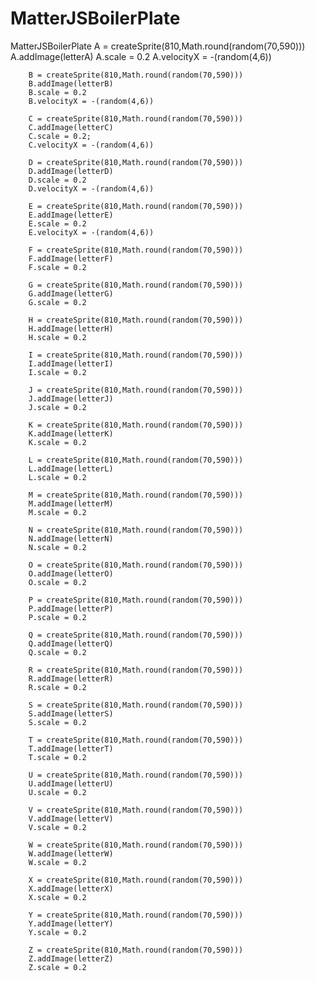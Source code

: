 # MatterJSBoilerPlate
MatterJSBoilerPlate
A = createSprite(810,Math.round(random(70,590)))
		A.addImage(letterA)
		A.scale = 0.2
		A.velocityX = -(random(4,6))
	
		B = createSprite(810,Math.round(random(70,590)))
		B.addImage(letterB)
		B.scale = 0.2
		B.velocityX = -(random(4,6))
	
		C = createSprite(810,Math.round(random(70,590)))
		C.addImage(letterC)
		C.scale = 0.2;
		C.velocityX = -(random(4,6))
	
		D = createSprite(810,Math.round(random(70,590)))
		D.addImage(letterD)
		D.scale = 0.2
		D.velocityX = -(random(4,6))
	
		E = createSprite(810,Math.round(random(70,590)))
		E.addImage(letterE)
		E.scale = 0.2
		E.velocityX = -(random(4,6))
	
		F = createSprite(810,Math.round(random(70,590)))
		F.addImage(letterF)
		F.scale = 0.2
	
		G = createSprite(810,Math.round(random(70,590)))
		G.addImage(letterG)
		G.scale = 0.2
	
		H = createSprite(810,Math.round(random(70,590)))
		H.addImage(letterH)
		H.scale = 0.2
	
		I = createSprite(810,Math.round(random(70,590)))
		I.addImage(letterI)
		I.scale = 0.2
	
		J = createSprite(810,Math.round(random(70,590)))
		J.addImage(letterJ)
		J.scale = 0.2
	
		K = createSprite(810,Math.round(random(70,590)))
		K.addImage(letterK)
		K.scale = 0.2
	
		L = createSprite(810,Math.round(random(70,590)))
		L.addImage(letterL)
		L.scale = 0.2
	
		M = createSprite(810,Math.round(random(70,590)))
		M.addImage(letterM)
		M.scale = 0.2
	
		N = createSprite(810,Math.round(random(70,590)))
		N.addImage(letterN)
		N.scale = 0.2
	
		O = createSprite(810,Math.round(random(70,590)))
		O.addImage(letterO)
		O.scale = 0.2
	
		P = createSprite(810,Math.round(random(70,590)))
		P.addImage(letterP)
		P.scale = 0.2
	
		Q = createSprite(810,Math.round(random(70,590)))
		Q.addImage(letterQ)
		Q.scale = 0.2
	
		R = createSprite(810,Math.round(random(70,590)))
		R.addImage(letterR)
		R.scale = 0.2
	
		S = createSprite(810,Math.round(random(70,590)))
		S.addImage(letterS)
		S.scale = 0.2
	
		T = createSprite(810,Math.round(random(70,590)))
		T.addImage(letterT)
		T.scale = 0.2
	
		U = createSprite(810,Math.round(random(70,590)))
		U.addImage(letterU)
		U.scale = 0.2
	
		V = createSprite(810,Math.round(random(70,590)))
		V.addImage(letterV)
		V.scale = 0.2
	
		W = createSprite(810,Math.round(random(70,590)))
		W.addImage(letterW)
		W.scale = 0.2
	
		X = createSprite(810,Math.round(random(70,590)))
		X.addImage(letterX)
		X.scale = 0.2
	
		Y = createSprite(810,Math.round(random(70,590)))
		Y.addImage(letterY)
		Y.scale = 0.2
	
		Z = createSprite(810,Math.round(random(70,590)))
		Z.addImage(letterZ)
		Z.scale = 0.2